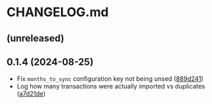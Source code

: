 # CHANGELOG.md

## (unreleased)

## 0.1.4 (2024-08-25)

- Fix `months_to_sync` configuration key not being unsed
  ([889d241](889d241ce5a56672e2fd9dac639fc29b78aea168))
- Log how many transactions were actually imported vs duplicates
  ([a7d21de](a7d21de7b26319c362d3dda0119de3167042cc9b))
